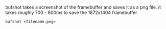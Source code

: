 bufshot takes a screenshot of the framebuffer and saves it as a png file. it
takes roughly 700 - 800ms to save the 1872x1404 framebuffer

```
bufshot <filename.png>
```

